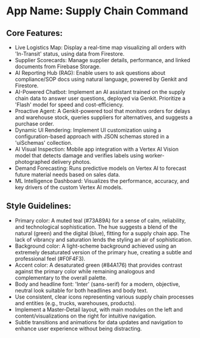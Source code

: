 # **App Name**: Supply Chain Command

## Core Features:

- Live Logistics Map: Display a real-time map visualizing all orders with 'In-Transit' status, using data from Firestore.
- Supplier Scorecards: Manage supplier details, performance, and linked documents from Firebase Storage.
- AI Reporting Hub (RAG): Enable users to ask questions about compliance/SOP docs using natural language, powered by Genkit and Firestore.
- AI-Powered Chatbot: Implement an AI assistant trained on the supply chain data to answer user questions, deployed via Genkit. Prioritize a 'Flash' model for speed and cost-efficiency.
- Proactive Agent: A Genkit-powered tool that monitors orders for delays and warehouse stock, queries suppliers for alternatives, and suggests a purchase order.
- Dynamic UI Rendering: Implement UI customization using a configuration-based approach with JSON schemas stored in a 'uiSchemas' collection.
- AI Visual Inspection: Mobile app integration with a Vertex AI Vision model that detects damage and verifies labels using worker-photographed delivery photos.
- Demand Forecasting: Runs predictive models on Vertex AI to forecast future material needs based on sales data.
- ML Intelligence Dashboard: Visualizes the performance, accuracy, and key drivers of the custom Vertex AI models.

## Style Guidelines:

- Primary color: A muted teal (#73A89A) for a sense of calm, reliability, and technological sophistication. The hue suggests a blend of the natural (green) and the digital (blue), fitting for a supply chain app. The lack of vibrancy and saturation lends the styling an air of sophistication.
- Background color: A light-scheme background achieved using an extremely desaturated version of the primary hue, creating a subtle and professional feel (#F0F4F3).
- Accent color: A desaturated green (#84A176) that provides contrast against the primary color while remaining analogous and complementary to the overall palette.
- Body and headline font: 'Inter' (sans-serif) for a modern, objective, neutral look suitable for both headlines and body text.
- Use consistent, clear icons representing various supply chain processes and entities (e.g., trucks, warehouses, products).
- Implement a Master-Detail layout, with main modules on the left and content/visualizations on the right for intuitive navigation.
- Subtle transitions and animations for data updates and navigation to enhance user experience without being distracting.